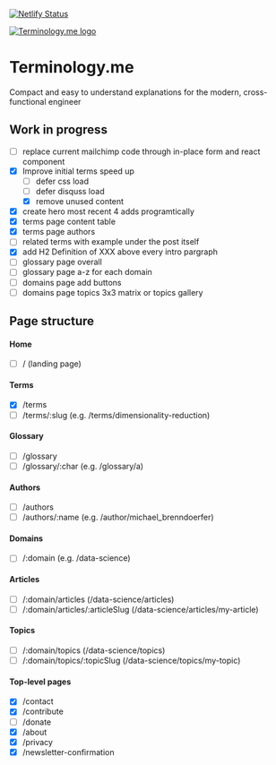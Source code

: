 [![Netlify Status](https://api.netlify.com/api/v1/badges/ff02baee-522e-456e-a7fc-242739914b60/deploy-status)](https://app.netlify.com/sites/determined-fermat-3be022/deploys)

[![Terminology.me logo](https://terminology.me/logo.png)](https://terminology.me)

# Terminology.me

Compact and easy to understand explanations for the modern, cross-functional engineer

## Work in progress

- [ ] replace current mailchimp code through in-place form and react component
- [x] Improve initial terms speed up
  - [ ] defer css load
  - [ ] defer disquss load
  - [x] remove unused content
- [x] create hero most recent 4 adds programtically
- [x] terms page content table
- [x] terms page authors
- [ ] related terms with example under the post itself
- [x] add H2 Definition of XXX above every intro pargraph
- [ ] glossary page overall
- [ ] glossary page a-z for each domain
- [ ] domains page add buttons
- [ ] domains page topics 3x3 matrix or topics gallery

## Page structure

#### Home

- [ ] / (landing page)

#### Terms

- [x] /terms
- [ ] /terms/:slug (e.g. /terms/dimensionality-reduction)

#### Glossary

- [ ] /glossary
- [ ] /glossary/:char (e.g. /glossary/a)

#### Authors

- [ ] /authors
- [ ] /authors/:name (e.g. /author/michael_brenndoerfer)

#### Domains

- [ ] /:domain (e.g. /data-science)

#### Articles

- [ ] /:domain/articles (/data-science/articles)
- [ ] /:domain/articles/:articleSlug (/data-science/articles/my-article)

#### Topics

- [ ] /:domain/topics (/data-science/topics)
- [ ] /:domain/topics/:topicSlug (/data-science/topics/my-topic)

#### Top-level pages

- [x] /contact
- [x] /contribute
- [ ] /donate
- [x] /about
- [x] /privacy
- [x] /newsletter-confirmation
